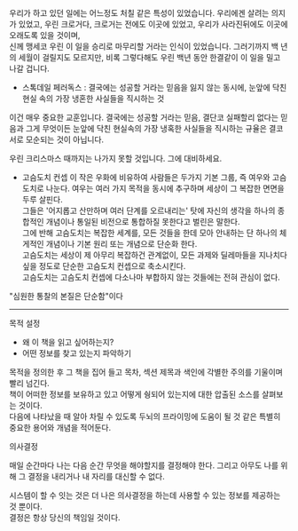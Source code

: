 우리가 하고 있던 일에는 어느정도 처칠 같은 특성이 있었습니다. 우리에겐 살려는 의지가 있었고, 우린 크로거다, 크로거는 전에도 이곳에 있었고, 우리가 사라진뒤에도 이곳에 오래도록 있을 것이며,   
신께 맹세코 우린 이 일을 승리로 마무리할 거라는 인식이 있었습니다. 그러기까지 백 년의 세월이 걸릴지도 모르지만, 비록 그렇다해도 우린 백년 동안 한결같이 이 일을 밀고 나갈 겁니다.  

- 스톡데일 페러독스 : 결국에는 성공할 거라는 믿음을 잃지 않는 동시에, 눈앞에 닥친 현실 속의 가장 냉혼한 사실들을 직시하는 것

이건 매우 중요한 교훈입니다. 결국에는 성공할 거라는 믿음, 결단코 실패할리 없다는 믿음과 그게 무엇이든 눈앞에 닥친 현실속의 가장 냉혹한 사실들을 직시하는 규율은 결코 서로 모순되는 것이 아닙니다. 

우린 크리스마스 때까지는 나가지 못할 것입니다. 그에 대비하세요. 

- 고슴도치 컨셉 
이 작은 우화에 비유하여 사람들은 두가지 기본 그룹, 즉 여우와 고슴도치로 나눈다. 여우는 여러 가지 목적을 동시에 추구하며 세상이 그 복잡한 면면을 두루 살핀다.  
그들은 '어지롭고 산만하며 여러 단계를 오르내리는' 탓에 자신의 생각을 하나의 종합적인 개념이나 통일된 비전으로 통합하질 못한다고 벌린은 말한다.   
그에 반해 고슴도치는 복잡한 세계를, 모든 것들을 한데 모아 안내하는 단 하나의 체게적인 개념이나 기본 원리 또는 개념으로 단순화 한다.   
고슴도치는 세상이 제 아무리 복잡하건 관계없이, 모든 과제와 딜레마들을 지나치다 싶을 정도로 단순한 고슴도치 컨셉으로 축소시킨다.   
고슴도치는 고슴도치 컨셉에 다소나마 부합하지 않는 것들에는 전혀 관심이 없다.   


"심원한 통찰의 본질은 단순함"이다 


---

목적 설정 

- 왜 이 책을 읽고 싶어하는지? 
- 어떤 정보를 찾고 있는지 파악하기  

목적을 정의한 후 그 책을 집어 들고 목차, 섹션 제목과 색인에 각별한 주의를 기울이며 빨리 넘긴다.   
책이 어떠한 정보를 보유하고 있고 어떻게 쉉되어 있는지에 대한 압출된 소스를 살펴보는 것이다.  
다음에 나타났을 때 알아 차릴 수 있도록 두뇌의 프라이밍에 도움이 될 것 같은 특별히 중요한 용어와 개념을 적어둔다.    


의사결정   

매일 순간마다 나는 다음 순간 무엇을 해야할지를 결정해야 한다. 그리고 아무도 나를 위해 그 결정을 내리거나 내 자리를 대신할 수 없다.      

시스템이 할 수 잇는 것은 더 나은 의사결정을 하는데 사용할 수 있는 정보를 제공하는 것 뿐이다.  
결정은 항상 당신의 책임일 것이다.   